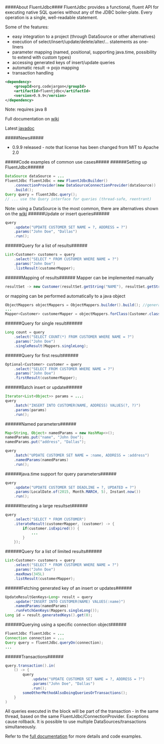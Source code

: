 ####About FluentJdbc####
FluentJdbc provides a functional, fluent API for executing native SQL queries without any of the JDBC boiler-plate. Every
operation is a single, well-readable statement.

Some of the features:
* easy integration to a project (through DataSource or other alternatives)
* execution of select/insert/update/delete/alter/... statements as one-liners
* parameter mapping (named, positional, supporting java.time, possibility to extend with custom types)
* accessing generated keys of insert/update queries
* automatic result -> pojo mapping
* transaction handling

```xml
<dependency>
    <groupId>org.codejargon</groupId>
    <artifactId>fluentjdbc</artifactId>
    <version>0.9.9</version>
</dependency>
```
Note: requires java 8

Full documentation on [wiki](https://github.com/zsoltherpai/fluent-jdbc/wiki/Motivation)

Latest [javadoc](https://github.com/zsoltherpai/fluent-jdbc/wiki/Javadoc)

#####News#####
* 0.9.9 released - note that license has been changed from MIT to Apache 2.0

#####Code examples of common use cases#####
######Setting up FluentJdbc######
```java
DataSource dataSource = ...
FluentJdbc fluentJdbc = new FluentJdbcBuilder()
	.connectionProvider(new DataSourceConnectionProvider(dataSource))
	.build();
Query query = fluentJdbc.query();
// ... use the Query interface for queries (thread-safe, reentrant)
```
Note: using a DataSource is the most common, there are alternatives shown on the [wiki](https://github.com/zsoltherpai/fluent-jdbc/wiki/Motivation)
######Update or insert queries######
```java
query
	.update("UPDATE CUSTOMER SET NAME = ?, ADDRESS = ?")
	.params("John Doe", "Dallas")
	.run();
```
######Query for a list of results######
```java
List<Customer> customers = query
	.select("SELECT * FROM CUSTOMER WHERE NAME = ?")
	.params("John Doe")
	.listResult(customerMapper);
```
######Mapping of results######
Mapper<Customer> can be implemented manually
```java
resultSet -> new Customer(resultSet.getString("NAME"), resultSet.getString("ADDRESS"));
```
or mapping can be performed automatically to a java object
```java
ObjectMappers objectMappers = ObjectMappers.builder().build(); //generally one instance per app
...
Mapper<Customer> customerMapper = objectMappers.forClass(Customer.class);
```
######Query for single result######
```java
Long count = query
	.select("SELECT COUNT(*) FROM CUSTOMER WHERE NAME = ?")
	.params("John Doe")
	.singleResult(Mappers.singleLong);
```
######Query for first result######
```java
Optional<Customer> customer = query
	.select("SELECT FROM CUSTOMER WHERE NAME = ?")
	.params("John Doe")
	.firstResult(customerMapper);
```

######Batch insert or update######
```java
Iterator<List<Object>> params = ...;
query
	.batch("INSERT INTO CUSTOMER(NAME, ADDRESS) VALUES(?, ?)")
	.params(params)
	.run();
```
######Named parameters######
```java
Map<String, Object> namedParams = new HashMap<>();
namedParams.put("name", "John Doe");
namedParams.put("address", "Dallas");

query
	.batch("UPDATE CUSTOMER SET NAME = :name, ADDRESS = :address")
	.namedParams(namedParams)
	.run();
```

######java.time support for query parameters######
```java
query
	.update("UPDATE CUSTOMER SET DEADLINE = ?, UPDATED = ?")
	.params(LocalDate.of(2015, Month.MARCH, 5), Instant.now())
	.run();
```
######Iterating a large resultset######
```java
query
	.select("SELECT * FROM CUSTOMER")
	.iterateResult(customerMapper, (customer) -> {
		if(customer.isExpired()) {
			...
		}
	});
```
######Query for a list of limited results######
```java
List<Customer> customers = query
	.select("SELECT * FROM CUSTOMER WHERE NAME = ?")
	.params("John Doe")
	.maxRows(345L)
	.listResult(customerMapper);
```
######Fetching generated key of an insert or updates######
```java
UpdateResultGenKeys<Long> result = query
	.update("INSERT INTO CUSTOMER(NAME) VALUES(:name)")
	.namedParams(namedParams)
    .runFetchGenKeys(Mappers.singleLong());
Long id = result.generatedKeys().get(0);
```
######Querying using a specific connection object######
```java
FluentJdbc fluentJdbc = ...
Connection connection = ...
Query query = fluentJdbc.queryOn(connection);
...
```
######Transactions######
```java
query.transaction().in(
	() -> {
		query
        	.update("UPDATE CUSTOMER SET NAME = ?, ADDRESS = ?")
        	.params("John Doe", "Dallas")
        	.run();
		someOtherMethodAlsoDoingQueriesOrTransactions();
	}
)
```
All queries executed in the block will be part of the transaction - in the same thread, based on the same FluentJdbc/ConnectionProvider.
Exceptions cause rollback. It is possible to use multiple DataSources/transactions simultaneously.

Refer to the [full documentation](https://github.com/zsoltherpai/fluent-jdbc/wiki/Motivation) for more details and code examples.